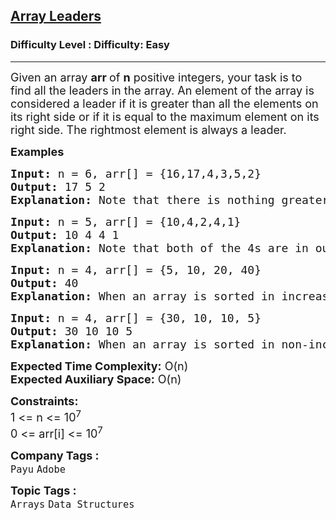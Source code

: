 <h2><a href="https://www.geeksforgeeks.org/problems/leaders-in-an-array-1587115620/1?page=1&difficulty=Easy&status=solved&sortBy=submissions">Array Leaders</a></h2><h3>Difficulty Level : Difficulty: Easy</h3><hr><div class="problems_problem_content__Xm_eO"><p><span style="font-size: 18px;">Given an array&nbsp;<strong>arr&nbsp;</strong>of&nbsp;<strong>n</strong>&nbsp;positive integers, your task is to find all the leaders in the array. An element of the array is considered a leader if it is greater than all the elements on its right side or if it is equal to the maximum element on its right side. The rightmost element is always a leader.</span></p>
<p><span style="font-size: 18px;"><strong>Examples<br></strong></span></p>
<pre><span style="font-size: 18px;"><strong>Input: </strong>n = 6, arr[] = {16,17,4,3,5,2}
<strong>Output: </strong>17 5 2<strong>
Explanation: </strong>Note that there is nothing greater on the right side of 17, 5 and, 2.</span>
</pre>
<pre><span style="font-size: 18px;"><strong>Input: </strong>n = 5, arr[] = {10,4,2,4,1}
<strong>Output: </strong>10 4 4 1<br><strong>Explanation:</strong> Note that both of the 4s are in output, as to be a leader an equal element is also allowed on the right. side</span></pre>
<pre><span style="font-size: 18px;"><strong>Input: </strong>n = 4, arr[] = {5, 10, 20, 40} <br><strong>Output: </strong>40<br><strong>Explanation:</strong> When an array is sorted in increasing order, only the rightmost element is leader.</span></pre>
<pre><span style="font-size: 18px;"><strong>Input: </strong>n = 4, arr[] = {30, 10, 10, 5} <br></span><span style="font-size: 18px;"><strong>Output: </strong>30 10 10 5<br><strong>Explanation:</strong> When an array is sorted in non-increasing order, all elements are leaders.</span></pre>
<p><span style="font-size: 18px;"><strong>Expected Time Complexity:</strong></span><span style="font-size: 18px;">&nbsp;O(n)</span><br><span style="font-size: 18px;"><strong>Expected Auxiliary Space:</strong>&nbsp;O(n)</span></p>
<p><span style="font-size: 18px;"><strong>Constraints:</strong><br>1 &lt;= n&nbsp;&lt;= 10<sup>7</sup><br>0 &lt;= arr[i] &lt;= 10<sup>7</sup></span></p></div><p><span style=font-size:18px><strong>Company Tags : </strong><br><code>Payu</code>&nbsp;<code>Adobe</code>&nbsp;<br><p><span style=font-size:18px><strong>Topic Tags : </strong><br><code>Arrays</code>&nbsp;<code>Data Structures</code>&nbsp;